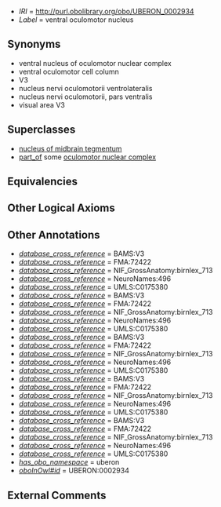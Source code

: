  * *IRI* = http://purl.obolibrary.org/obo/UBERON_0002934
 * *Label* = ventral oculomotor nucleus

## Synonyms

 * ventral nucleus of oculomotor nuclear complex
 * ventral oculomotor cell column
 * V3
 * nucleus nervi oculomotorii ventrolateralis
 * nucleus nervi oculomotorii, pars ventralis
 * visual area V3

## Superclasses

 * [nucleus of midbrain tegmentum](../../UBERON/14/UBERON_0007414.md)
 * [part_of](../../BFO/50/BFO_0000050.md) some [oculomotor nuclear complex](../../UBERON/15/UBERON_0001715.md)

## Equivalencies


## Other Logical Axioms


## Other Annotations

 * *[database_cross_reference](../../ef/oboInOwl#hasDbXref.md)* = BAMS:V3
 * *[database_cross_reference](../../ef/oboInOwl#hasDbXref.md)* = FMA:72422
 * *[database_cross_reference](../../ef/oboInOwl#hasDbXref.md)* = NIF_GrossAnatomy:birnlex_713
 * *[database_cross_reference](../../ef/oboInOwl#hasDbXref.md)* = NeuroNames:496
 * *[database_cross_reference](../../ef/oboInOwl#hasDbXref.md)* = UMLS:C0175380
 * *[database_cross_reference](../../ef/oboInOwl#hasDbXref.md)* = BAMS:V3
 * *[database_cross_reference](../../ef/oboInOwl#hasDbXref.md)* = FMA:72422
 * *[database_cross_reference](../../ef/oboInOwl#hasDbXref.md)* = NIF_GrossAnatomy:birnlex_713
 * *[database_cross_reference](../../ef/oboInOwl#hasDbXref.md)* = NeuroNames:496
 * *[database_cross_reference](../../ef/oboInOwl#hasDbXref.md)* = UMLS:C0175380
 * *[database_cross_reference](../../ef/oboInOwl#hasDbXref.md)* = BAMS:V3
 * *[database_cross_reference](../../ef/oboInOwl#hasDbXref.md)* = FMA:72422
 * *[database_cross_reference](../../ef/oboInOwl#hasDbXref.md)* = NIF_GrossAnatomy:birnlex_713
 * *[database_cross_reference](../../ef/oboInOwl#hasDbXref.md)* = NeuroNames:496
 * *[database_cross_reference](../../ef/oboInOwl#hasDbXref.md)* = UMLS:C0175380
 * *[database_cross_reference](../../ef/oboInOwl#hasDbXref.md)* = BAMS:V3
 * *[database_cross_reference](../../ef/oboInOwl#hasDbXref.md)* = FMA:72422
 * *[database_cross_reference](../../ef/oboInOwl#hasDbXref.md)* = NIF_GrossAnatomy:birnlex_713
 * *[database_cross_reference](../../ef/oboInOwl#hasDbXref.md)* = NeuroNames:496
 * *[database_cross_reference](../../ef/oboInOwl#hasDbXref.md)* = UMLS:C0175380
 * *[database_cross_reference](../../ef/oboInOwl#hasDbXref.md)* = BAMS:V3
 * *[database_cross_reference](../../ef/oboInOwl#hasDbXref.md)* = FMA:72422
 * *[database_cross_reference](../../ef/oboInOwl#hasDbXref.md)* = NIF_GrossAnatomy:birnlex_713
 * *[database_cross_reference](../../ef/oboInOwl#hasDbXref.md)* = NeuroNames:496
 * *[database_cross_reference](../../ef/oboInOwl#hasDbXref.md)* = UMLS:C0175380
 * *[has_obo_namespace](../../ce/oboInOwl#hasOBONamespace.md)* = uberon
 * *[oboInOwl#id](../../id/oboInOwl#id.md)* = UBERON:0002934

## External Comments

